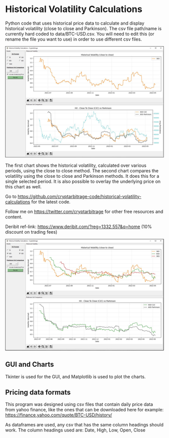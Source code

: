 # Historical Volatility Calculations
Python code that uses historical price data to calculate and display historical volatility (close to close and Parkinson).
The csv file path/name is currently hard coded to data/BTC-USD.csv. You will need to edit this (or rename the file you want to use) in order to use different csv files.

<img src="images/1-overview.JPG">

The first chart shows the historical volatility, calculated over various periods, using the close to close method.
The second chart compares the volatility using the close to close and Parkinson methods. It does this for a single selected period.
It is also possible to overlay the underlying price on this chart as well.

Go to https://github.com/cryptarbitrage-code/historical-volatility-calculations for the latest code.

Follow me on https://twitter.com/cryptarbitrage for other free resources and content.

Deribit ref-link: https://www.deribit.com/?reg=1332.557&q=home (10% discount on trading fees)

<img src="images/2-overview.JPG">

## GUI and Charts
Tkinter is used for the GUI, and Matplotlib is used to plot the charts.

## Pricing data formats
This program was designed using csv files that contain daily price data from yahoo finance, like the ones that can be downloaded here for example: https://finance.yahoo.com/quote/BTC-USD/history/

As dataframes are used, any csv that has the same column headings should work. The column headings used are: Date, High, Low, Open, Close